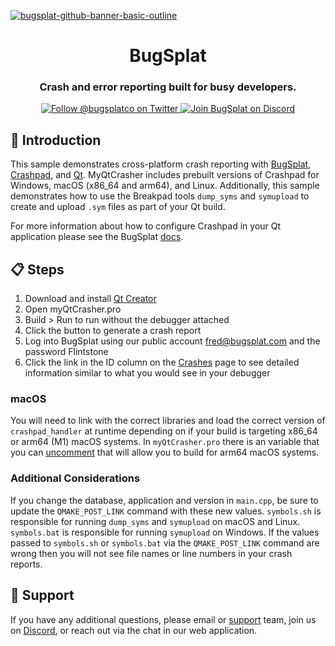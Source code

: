 [![bugsplat-github-banner-basic-outline](https://user-images.githubusercontent.com/20464226/149019306-3186103c-5315-4dad-a499-4fd1df408475.png)](https://bugsplat.com)
<br/>
# <div align="center">BugSplat</div> 
### **<div align="center">Crash and error reporting built for busy developers.</div>**
<div align="center">
    <a href="https://twitter.com/BugSplatCo">
        <img alt="Follow @bugsplatco on Twitter" src="https://img.shields.io/twitter/follow/bugsplatco?label=Follow%20BugSplat&style=social">
    </a>
    <a href="https://discord.gg/K4KjjRV5ve">
        <img alt="Join BugSplat on Discord" src="https://img.shields.io/discord/664965194799251487?label=Join%20Discord&logo=Discord&style=social">
    </a>
</div>

## 👋 Introduction

This sample demonstrates cross-platform crash reporting with [BugSplat](https://bugsplat.com), [Crashpad](https://chromium.googlesource.com/crashpad/crashpad/+/master/README.md), and [Qt](https://www.qt.io/). MyQtCrasher includes prebuilt versions of Crashpad for Windows, macOS (x86_64 and arm64), and Linux. Additionally, this sample demonstrates how to use the Breakpad tools `dump_syms` and `symupload` to create and upload `.sym` files as part of your Qt build.

For more information about how to configure Crashpad in your Qt application please see the BugSplat [docs](https://docs.bugsplat.com/introduction/getting-started/integrations/cross-platform/qt).

## 📋 Steps

1. Download and install [Qt Creator](https://www.qt.io/download)
2. Open myQtCrasher.pro
3. Build > Run to run without the debugger attached
4. Click the button to generate a crash report
5. Log into BugSplat using our public account fred@bugsplat.com and the password Flintstone
6. Click the link in the ID column on the [Crashes](https://app.bugsplat.com/v2/crashes?database=Fred&c0=appName&f0=EQUAL&v0=myQtCrasher) page to see detailed information similar to what you would see in your debugger

### macOS

You will need to link with the correct libraries and load the correct version of `crashpad_handler` at runtime depending on if your build is targeting x86_64 or arm64 (M1) macOS systems. In `myQtCrasher.pro` there is an variable that you can [uncomment](https://github.com/BugSplat-Git/my-qt-crasher/blob/4a6b1e9cb6084963fd457e745e9142db9c05f063/myQtCrasher.pro#L51) that will allow you to build for arm64 macOS systems.

### Additional Considerations

If you change the database, application and version in `main.cpp`, be sure to update the `QMAKE_POST_LINK` command with these new values. `symbols.sh` is responsible for running `dump_syms` and `symupload` on macOS and Linux. `symbols.bat` is responsible for running `symupload` on Windows. If the values passed to `symbols.sh` or `symbols.bat` via the `QMAKE_POST_LINK` command are wrong then you will not see file names or line numbers in your crash reports.

## 👷 Support

If you have any additional questions, please email or [support](mailto:support@bugsplat.com) team, join us on [Discord](https://discord.gg/K4KjjRV5ve), or reach out via the chat in our web application.
